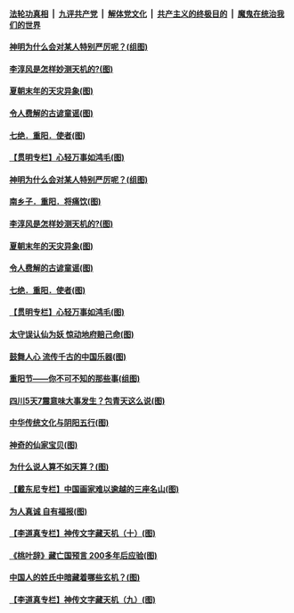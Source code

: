 

####  [法轮功真相](../../../../basic/blob/master/README.md?t=10280303) &nbsp;|&nbsp; [九评共产党](../../../../9ping.md/blob/master/README.md?t=10280303) &nbsp;|&nbsp; [解体党文化](../../../../jtdwh.md/blob/master/README.md?t=10280303)  &nbsp;|&nbsp; [共产主义的终极目的](../../../../gczydzjmd.md/blob/master/README.md?t=10280303) &nbsp;|&nbsp; [魔鬼在统治我们的世界](../../../../mgztzwmdsj.md/blob/master/README.md?t=10280303) 

#### [神明为什么会对某人特别严厉呢？(组图)](../pages/p7/911140.md?t=10280303) 

#### [李淳风是怎样妙测天机的?(图)](../pages/p7/950522.md?t=10280303) 

#### [夏朝末年的天灾异象(图)](../pages/p7/950476.md?t=10280303) 

#### [令人费解的古谚童谣(图)](../pages/p7/950264.md?t=10280303) 

#### [七绝．重阳．使者(图)](../pages/p7/950352.md?t=10280303) 

#### [【贯明专栏】心轻万事如鸿毛(图)](../pages/p7/950037.md?t=10280303) 

#### [神明为什么会对某人特别严厉呢？(组图)](../pages/p7/911140.md?t=10280303) 

#### [南乡子．重阳．将痛饮(图)](../pages/p7/950353.md?t=10280303) 

#### [李淳风是怎样妙测天机的?(图)](../pages/p7/950522.md?t=10280303) 

#### [夏朝末年的天灾异象(图)](../pages/p7/950476.md?t=10280303) 

#### [令人费解的古谚童谣(图)](../pages/p7/950264.md?t=10280303) 

#### [七绝．重阳．使者(图)](../pages/p7/950352.md?t=10280303) 

#### [【贯明专栏】心轻万事如鸿毛(图)](../pages/p7/950037.md?t=10280303) 

#### [太守误认仙为妖 惊动地府赔己命(图)](../pages/p7/950321.md?t=10280303) 

#### [鼓舞人心 流传千古的中国乐器(图)](../pages/p7/950246.md?t=10280303) 

#### [重阳节——你不可不知的那些事(组图)](../pages/p7/950231.md?t=10280303) 

#### [四川5天7震意味大事发生？包青天这么说(图)](../pages/p7/950102.md?t=10280303) 

#### [中华传统文化与阴阳五行(图)](../pages/p7/949705.md?t=10280303) 

#### [神奇的仙家宝贝(图)](../pages/p7/950256.md?t=10280303) 

#### [为什么说人算不如天算？(图)](../pages/p7/949922.md?t=10280303) 

#### [【戴东尼专栏】中国画家难以逾越的三座名山(图)](../pages/p7/942075.md?t=10280303) 

#### [为人真诚 自有福报(图)](../pages/p7/949530.md?t=10280303) 

#### [【李道真专栏】神传文字藏天机（十）(图)](../pages/p7/949641.md?t=10280303) 

#### [《桃叶辞》藏亡国预言 200多年后应验(图)](../pages/p7/950045.md?t=10280303) 

#### [中国人的姓氏中暗藏着哪些玄机？(图)](../pages/p7/950036.md?t=10280303) 

#### [【李道真专栏】神传文字藏天机（九）(图)](../pages/p7/949640.md?t=10280303) 

